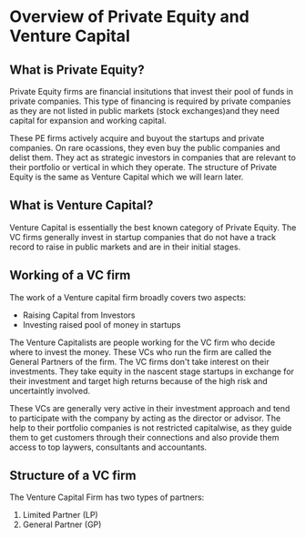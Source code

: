 # Overview of Private Equity and Venture Capital

## What is Private Equity?

Private Equity firms are financial insitutions that invest their pool of funds in private companies. This type of financing is required by private companies as they are not listed in public markets (stock exchanges)and they need capital for expansion and working capital. 

These PE firms actively acquire and buyout the startups and private companies. On rare ocassions, they even buy the public companies and delist them. They act as strategic investors in companies that are relevant to their portfolio or vertical in which they operate. The structure of Private Equity is the same as Venture Capital which we will learn later. 

## What is Venture Capital?  

Venture Capital is essentially the best known category of Private Equity. The VC firms generally invest in startup companies that do not have a track record to raise in public markets and are in their initial stages.

## Working of a VC firm

The work of a Venture capital firm broadly covers two aspects:  

- Raising Capital from Investors
- Investing raised pool of money in startups

The Venture Capitalists are people working for the VC firm who decide where to invest the money. These VCs who run the firm are called the General Partners of the firm. The VC firms don't take interest on their investments. They take equity in the nascent stage startups in exchange for their investment and target high returns because of the high risk and uncertaintly involved. 

These VCs are generally very active in their investment approach and tend to participate with the company by acting as the director or advisor. The help to their portfolio companies is not restricted capitalwise, as they guide them to get customers through their connections and also provide them access to top laywers, consultants and accountants. 


## Structure of a VC firm

The Venture Capital Firm has two types of partners:

1. Limited Partner (LP)
2. General Partner (GP)